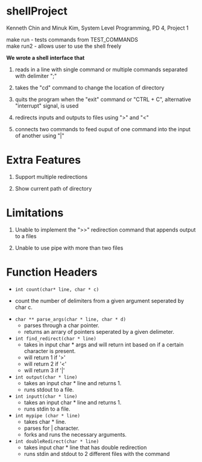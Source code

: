 # shellProject
Kenneth Chin and Minuk Kim, System Level Programming, PD 4, Project 1

make run - tests commands from TEST_COMMANDS  
make run2 - allows user to use the shell freely

**We wrote a shell interface that**
1. reads in a line with single command or multiple commands separated with delimiter ";"

2. takes the "cd" command to change the location of directory

3. quits the program when the "exit" command or "CTRL + C", alternative "interrupt" signal, is used

4. redirects inputs and outputs to files using ">" and "<"

5. connects two commands to feed ouput of one command into the input of another using "|"

# Extra Features
1. Support multiple redirections

2. Show current path of directory


# Limitations
1. Unable to implement the ">>" redirection command that appends output to a files

2. Unable to use pipe with more than two files

# Function Headers

*  `int count(char* line, char * c)`
  - count the number of delimiters from a given argument seperated by char c.
* `char ** parse_args(char * line, char * d)`
  - parses through a char pointer.
  - returns an arrary of pointers seperated by a given delimeter.
* `int find_redirect(char * line)`
  - takes in input char * args and will return int based on if a certain character is present.
  - will return 1 if '>'
  - will return 2 if '<'
  - will return 3 if '|'
* `int output(char * line)`
  - takes an input char * line and returns 1.
  - runs stdout to a file.
* `int inputt(char * line)`
  - takes an input char * line and returns 1.
  - runs stdin to a file.
* `int mypipe (char * line)`
  - takes char * line.
  - parses for | character.
  - forks and runs the necessary arguments.
*  `int doubleRedirect(char * line)`
   - takes input char * line that has double redirection
   - runs stdin and stdout to 2 different files with the command
